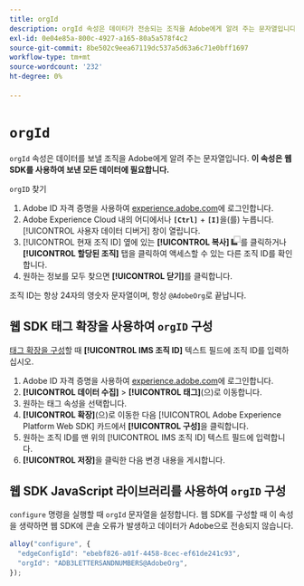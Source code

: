 ```yaml
---
title: orgId
description: orgId 속성은 데이터가 전송되는 조직을 Adobe에게 알려 주는 문자열입니다.
exl-id: 0e04e85a-800c-4927-a165-80a5a578f4c2
source-git-commit: 8be502c9eea67119dc537a5d63a6c71e0bff1697
workflow-type: tm+mt
source-wordcount: '232'
ht-degree: 0%

---
```


# `orgId`

`orgId` 속성은 데이터를 보낼 조직을 Adobe에게 알려 주는 문자열입니다. **이 속성은 웹 SDK를 사용하여 보낸 모든 데이터에 필요합니다.**

`orgID` 찾기

1. Adobe ID 자격 증명을 사용하여 [experience.adobe.com](https://experience.adobe.com)에 로그인합니다.
1. Adobe Experience Cloud 내의 어디에서나 **`[Ctrl]`** + **`[I]`**&#x200B;을(를) 누릅니다. [!UICONTROL 사용자 데이터 디버거] 창이 열립니다.
1. [!UICONTROL 현재 조직 ID] 옆에 있는 **[!UICONTROL 복사]** ![복사](../../assets/copy.png)를 클릭하거나 **[!UICONTROL 할당된 조직]** 탭을 클릭하여 액세스할 수 있는 다른 조직 ID를 확인합니다.
1. 원하는 정보를 모두 찾으면 **[!UICONTROL 닫기]**&#x200B;를 클릭합니다.

조직 ID는 항상 24자의 영숫자 문자열이며, 항상 `@AdobeOrg`로 끝납니다.

## 웹 SDK 태그 확장을 사용하여 `orgID` 구성

[태그 확장을 구성](/help/tags/extensions/client/web-sdk/web-sdk-extension-configuration.md)할 때 **[!UICONTROL IMS 조직 ID]** 텍스트 필드에 조직 ID를 입력하십시오.

1. Adobe ID 자격 증명을 사용하여 [experience.adobe.com](https://experience.adobe.com)에 로그인합니다.
1. **[!UICONTROL 데이터 수집]** > **[!UICONTROL 태그]**(으)로 이동합니다.
1. 원하는 태그 속성을 선택합니다.
1. **[!UICONTROL 확장]**(으)로 이동한 다음 [!UICONTROL Adobe Experience Platform Web SDK] 카드에서 **[!UICONTROL 구성]**&#x200B;을 클릭합니다.
1. 원하는 조직 ID를 맨 위의 [!UICONTROL IMS 조직 ID] 텍스트 필드에 입력합니다.
1. **[!UICONTROL 저장]**&#x200B;을 클릭한 다음 변경 내용을 게시합니다.

## 웹 SDK JavaScript 라이브러리를 사용하여 `orgID` 구성

`configure` 명령을 실행할 때 `orgId` 문자열을 설정합니다. 웹 SDK를 구성할 때 이 속성을 생략하면 웹 SDK에 콘솔 오류가 발생하고 데이터가 Adobe으로 전송되지 않습니다.

```js
alloy("configure", {
  "edgeConfigId": "ebebf826-a01f-4458-8cec-ef61de241c93",
  "orgId": "ADB3LETTERSANDNUMBERS@AdobeOrg",
});
```
